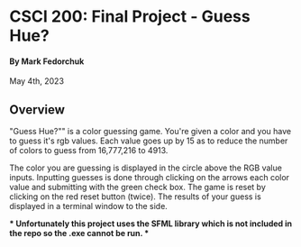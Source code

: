 # CSCI 200: Final Project - Guess Hue?

#### By Mark Fedorchuk 
May 4th, 2023

## Overview
"Guess Hue?"" is a color guessing game. You're given a color and you have to guess it's rgb values. Each value goes up by 15 as to reduce the number of colors to guess from 16,777,216 to 4913. 

The color you are guessing is displayed in the circle above the RGB value inputs. Inputting guesses is done through clicking on the arrows each color value and submitting with the green check box. The game is reset by clicking on the red reset button (twice). The results of your guess is displayed in a terminal window to the side.

**\* Unfortunately this project uses the SFML library which is not included in the repo so the .exe cannot be run. \***
